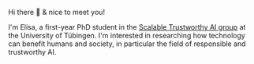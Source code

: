Hi there 👋 & nice to meet you!

I'm Elisa, a first-year PhD student in the [Scalable Trustworthy AI group](https://scalabletrustworthyai.github.io) at the University of Tübingen. I'm interested in researching how technology can benefit humans and society, in particular the field of responsible and trustworthy AI.

<!-- ### 

Recently, I graduated from the Interaction Technology program at the University of Twente. 
My Master research about explainability in spiking neural networks is in my pinned repository <i>tsa-explanations</i>. 
**ElisaNguyen/ElisaNguyen** is a ✨ _special_ ✨ repository because its `README.md` (this file) appears on your GitHub profile.

Here are some ideas to get you started:

- 🔭 I’m currently working on ...
- 🌱 I’m currently learning ...
- 👯 I’m looking to collaborate on ...
- 🤔 I’m looking for help with ...
- 💬 Ask me about ...
- 📫 How to reach me: ...
- 😄 Pronouns: ...
- ⚡ Fun fact: ...
-->
